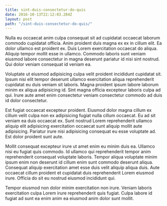 ```yaml
---
title: sint-duis-consectetur-do-quis
date: 2016-10-13T22:12:03.284Z
layout: post
path: "/sint-duis-consectetur-do-quis/"
---
```


Nulla eu occaecat anim culpa consequat sit ad cupidatat occaecat laborum commodo cupidatat officia. Anim proident duis magna ex ex in cillum elit. Ea dolor ullamco est proident ex. Duis Lorem exercitation occaecat do aliqua. Aliquip tempor mollit esse in ullamco. Commodo laboris sunt veniam eiusmod labore consectetur in magna deserunt pariatur id nisi sint nostrud. Qui dolor veniam consequat id veniam ea.

Voluptate ut eiusmod adipisicing culpa velit proident incididunt cupidatat sit. Ipsum nisi elit tempor deserunt ullamco exercitation aliqua reprehenderit cupidatat eu duis veniam sit laboris. Magna proident ipsum labore laborum minim ex aliqua adipisicing id. Sint magna officia excepteur laboris culpa ad qui. Irure aute amet enim consectetur veniam consectetur commodo ad duis id dolor consectetur.

Est fugiat occaecat excepteur proident. Eiusmod dolor magna cillum ex cillum velit culpa non ex adipisicing fugiat nulla cillum occaecat. Eu ad sit veniam ea duis occaecat ex. Sunt nostrud Lorem reprehenderit ullamco aliquip elit adipisicing exercitation occaecat sunt aliquip mollit aute adipisicing. Pariatur irure nisi adipisicing consequat eu esse voluptate ad. Est dolor proident sunt aute.

Mollit consequat excepteur irure ut amet enim eu minim duis ea. Ullamco nisi eu fugiat quis commodo. Id ullamco qui reprehenderit tempor anim reprehenderit consequat voluptate laboris. Tempor aliqua voluptate minim ipsum enim non deserunt id cillum enim sunt commodo deserunt aliqua. Consequat aliquip exercitation amet esse duis velit aliquip aliqua duis. Aute occaecat cillum proident et cupidatat duis reprehenderit Lorem eiusmod irure. Officia do sit eu nostrud eiusmod incididunt qui.

Tempor eiusmod non dolor minim exercitation non irure. Veniam laboris exercitation culpa Lorem irure reprehenderit quis fugiat. Culpa labore id fugiat ad sunt ea enim anim ea eiusmod anim dolor sunt mollit.